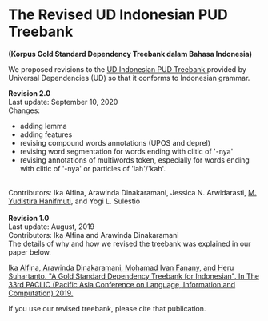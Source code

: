 # The Revised UD Indonesian PUD Treebank
<b>(Korpus Gold Standard Dependency Treebank dalam Bahasa Indonesia)</b>

We proposed revisions to the <a href="https://universaldependencies.org/treebanks/id_pud/index.html">UD Indonesian PUD Treebank </a> provided by Universal Dependencies (UD) so that it conforms to Indonesian grammar.

<b>Revision 2.0</b>
<br>Last update: September 10, 2020
<br>
Changes:
- adding lemma
- adding features
- revising compound words annotations (UPOS and deprel)
- revising word segmentation for words ending with clitic of '-nya'
- revising annotations of multiwords token, especially for words ending with clitic of '-nya' or particles of 'lah'/'kah'.
<br>
Contributors: Ika Alfina, Arawinda Dinakaramani, Jessica N. Arwidarasti, <a href="https://github.com/shygnome">M. Yudistira Hanifmuti</a>, and Yogi L. Sulestio

<br>
<br>
<b>Revision 1.0</b>
<br>Last update: August, 2019

<br>
Contributors: Ika Alfina and Arawinda Dinakaramani
<br>
The details of why and how we revised the treebank was explained in our paper below.

<a href="https://www.researchgate.net/publication/334470091_A_Gold_Standard_Dependency_Treebank_for_Indonesian">Ika Alfina, Arawinda Dinakaramani, Mohamad Ivan Fanany, and Heru Suhartanto. "A Gold Standard Dependency Treebank for Indonesian". In The 33rd PACLIC (Pacific Asia Conference on Language, Information and Computation) 2019.</a>

If you use our revised treebank, please cite that publication.
